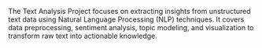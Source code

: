 The Text Analysis Project focuses on extracting insights from unstructured text data using Natural Language Processing (NLP) techniques. It covers data preprocessing, sentiment analysis, topic modeling, and visualization to transform raw text into actionable knowledge.
